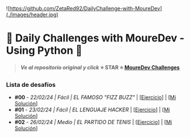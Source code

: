 ![https://github.com/ZetaRed92/DailyChallenge-with-MoureDev](./Images/header.jpg)

# 🐍 Daily Challenges with MoureDev - Using Python 🐍
> #### *Ve al repositorio original y click* ⭐ **STAR** ⭐ **[MoureDev Challenges](https://github.com/mouredev/retos-programacion-2023)**


### **Lista de desafíos**
* **#00** - *22/02/24 | Fácil | EL FAMOSO "FIZZ BUZZ"*  |  [[Ejercicio](https://github.com/ZetaRed92/DailyChallenge-with-MoureDev/blob/main/CHALLENGES/%2300%20FIZZ%20BUZZ/ejercicio.md)]  |  [[Mi Solución](https://github.com/ZetaRed92/DailyChallenge-with-MoureDev/blob/main/CHALLENGES/%2300%20FIZZ%20BUZZ/fizzbuzz.py)]
* **#01** - *23/02/24 | Fácil | EL LENGUAJE HACKER*  |   [[Ejercicio](https://github.com/ZetaRed92/DailyChallenge-with-MoureDev/blob/main/CHALLENGES/%2301%20LENGUAJE%20HACKER/ejercicio.md)]  |  [[Mi Solución](https://github.com/ZetaRed92/DailyChallenge-with-MoureDev/blob/main/CHALLENGES/%2301%20LENGUAJE%20HACKER/lenguajehacker.py)]
* **#02** - *26/02/24 | Medio | EL PARTIDO DE TENIS*  |   [[Ejercicio]()]  |  [[Mi Solución]()]
